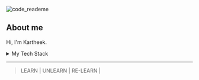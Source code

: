 
![code_reademe](https://github.com/user-attachments/assets/344717fb-e30f-4e3c-b7e5-9d80b90abf0e)




## About me

Hi, I'm Kartheek.

<details>
<summary>My Tech Stack</summary>

| Frontend | Databases | Backend | Developer Tools|
|--------:|----------:| --------| --------|
|Html & Css| SQLite  | Python | Command Line |
|JavaScript| Mongo DB| Node.js| Git & GitHub|
|React JS|  | Express| | 






</details>

---
> LEARN | UNLEARN | RE-LEARN |

<!--
**kartheeksharma/kartheeksharma** is a ✨ _special_ ✨ repository because its `README.md` (this file) appears on your GitHub profile.

Here are some ideas to get you started:

- 🔭 I’m currently working on ...
- 🌱 I’m currently learning ...
- 👯 I’m looking to collaborate on ...
- 🤔 I’m looking for help with ...
- 💬 Ask me about ...
- 📫 How to reach me: ...
- 😄 Pronouns: ...
- ⚡ Fun fact: ...
-->
